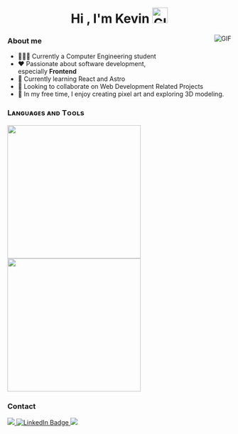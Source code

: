 <h1 align="center">Hi , I'm Kevin <img alt="GIF" src="https://media.giphy.com/media/hvRJCLFzcasrR4ia7z/giphy.gif" width="35"></h1>

<img align="right" alt="GIF" src="https://i.pinimg.com/originals/e4/26/70/e426702edf874b181aced1e2fa5c6cde.gif" />

<h3> About me </h3>
<ul>
  <li>👨🏻‍💻 Currently a Computer Engineering student</li>
  <li>❤️ Passionate about software development, <br> especially <b>Frontend</b></li>
  <li>🌱 Currently learning React and Astro</li>
  <li>👯 Looking to collaborate on Web Development Related Projects</li>
  <li>🎨 In my free time, I enjoy creating pixel art and exploring 3D modeling.</li>
</ul>

<h3>Lᴀɴɢᴜᴀɢᴇs ᴀɴᴅ Tᴏᴏʟs</h3>

<div>
  <img width="300px" height="300px" src="https://skillicons.dev/icons?i=html,css,js,git" />
  <img width="300px" height="300px"  src="https://skillicons.dev/icons?i=tailwind,nodejs,bun,react,postgres" />
</div>

<h3>Contact</h3>

<div>
  <a href="mailto:santamariakevin2003@gmail.com" target="_blank">
    <img src="https://img.shields.io/badge/Gmail-white?style=for-the-badge&logo=gmail&logoColor=red" />
  </a>
  <a href="https://www.linkedin.com/in/https://www.linkedin.com/in/kevin-santamaria/" target="_blank">
    <img src="https://img.shields.io/badge/LinkedIn-blue?style=for-the-badge&logo=linkedin&logoColor=white" alt="LinkedIn Badge"/>
  </a>
  <a href="https://t.me/kevinsd" target="_blank">
    <img src="https://img.shields.io/badge/Telegram-blue?style=for-the-badge&logo=telegram&logoColor=white" />
  </a>
</div>
